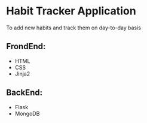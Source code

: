# Habit Tracker Application
To add new habits and track them on day-to-day basis 

## FrondEnd:
 - HTML
 - CSS
 - Jinja2
 
## BackEnd:
 - Flask
 - MongoDB
